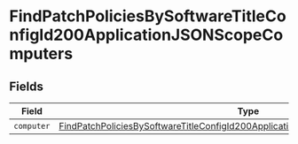 # FindPatchPoliciesBySoftwareTitleConfigId200ApplicationJSONScopeComputers


## Fields

| Field                                                                                                                                                                                           | Type                                                                                                                                                                                            | Required                                                                                                                                                                                        | Description                                                                                                                                                                                     |
| ----------------------------------------------------------------------------------------------------------------------------------------------------------------------------------------------- | ----------------------------------------------------------------------------------------------------------------------------------------------------------------------------------------------- | ----------------------------------------------------------------------------------------------------------------------------------------------------------------------------------------------- | ----------------------------------------------------------------------------------------------------------------------------------------------------------------------------------------------- |
| `computer`                                                                                                                                                                                      | [FindPatchPoliciesBySoftwareTitleConfigId200ApplicationJSONScopeComputersComputer](../../models/operations/findpatchpoliciesbysoftwaretitleconfigid200applicationjsonscopecomputerscomputer.md) | :heavy_minus_sign:                                                                                                                                                                              | N/A                                                                                                                                                                                             |
